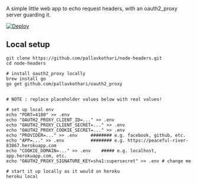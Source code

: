 A simple little web app to echo request headers, with an oauth2_proxy server guarding it. 

[![Deploy](https://www.herokucdn.com/deploy/button.svg)](https://heroku.com/deploy)



## Local setup 

```
git clone https://github.com/pallavkothari/node-headers.git
cd node-headers
 
# install oauth2_proxy locally
brew install go
go get github.com/pallavkothari/oauth2_proxy


# NOTE : replace placeholder values below with real values!

# set up local env 
echo "PORT=4180" >> .env
echo "OAUTH2_PROXY_CLIENT_ID=..." >> .env
echo "OAUTH2_PROXY_CLIENT_SECRET=..." >> .env
echo "OAUTH2_PROXY_COOKIE_SECRET=..." >> .env
echo "PROVIDER=..." >> .env 	######## e.g. facebook, github, etc. 
echo "APP=..." >> .env 			######## e.g. https://peaceful-river-83867.herokuapp.com
echo "COOKIE_DOMAIN=..." >> .env	##### e.g. localhost, app.herokuapp.com, etc. 
echo "OAUTH2_PROXY_SIGNATURE_KEY=sha1:supersecret" >> .env # change me

# start it up locally as it would on heroku
heroku local 
```

